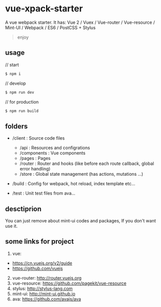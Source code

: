 # vue-xpack-starter
A vue webpack starter.
It has: Vue 2 / Vuex / Vue-router / Vue-resource / Mint-UI / Webpack / ES6 / PostCSS + Stylus
> enjoy

## usage
// start
```bash
$ npm i
```

// develop
```bash
$ npm run dev
```

// for production
```bash
$ npm run build
```


## folders
* /client : Source code files
  * /api : Resources and configrations
  * /components : Vue components
  * /pages : Pages
  * /router : Router and hooks (like before each route callback, global error handling)
  * /store : Global state management (has actions, mutations ...)

* /build : Config for webpack, hot reload, index template etc...

* /test : Unit test files from ava...

## desctiprion
You can just remove about mint-ui codes and packages, If you don't want use it.

## some links for project
1. vue:
  * https://cn.vuejs.org/v2/guide
  * https://github.com/vuejs
2. vue-router: http://router.vuejs.org
3. vue-resource: https://github.com/pagekit/vue-resource
4. stylus: http://stylus-lang.com
5. mint-ui: http://mint-ui.github.io
6. ava: https://github.com/avajs/ava


